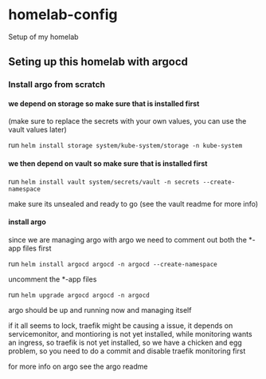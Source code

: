 # homelab-config

Setup of my homelab

## Seting up this homelab with argocd

### Install argo from scratch

#### we depend on storage so make sure that is installed first

(make sure to replace the secrets with your own values, you can use the vault values later)

run `helm install storage system/kube-system/storage -n kube-system`

#### we then depend on vault so make sure that is installed first

run `helm install vault system/secrets/vault -n secrets --create-namespace`

make sure its unsealed and ready to go (see the vault readme for more info)

#### install argo

since we are managing argo with argo we need to comment out both the \*-app files first

run `helm install argocd argocd -n argocd --create-namespace`

uncomment the \*-app files

run `helm upgrade argocd argocd -n argocd`

argo should be up and running now and managing itself

if it all seems to lock, traefik might be causing a issue, it depends on servicemonitor, and montioring is not yet installed, while monitoring wants an ingress, so traefik is not yet installed, so we have a chicken and egg problem, so you need to do a commit and disable traefik monitoring first

for more info on argo see the argo readme

